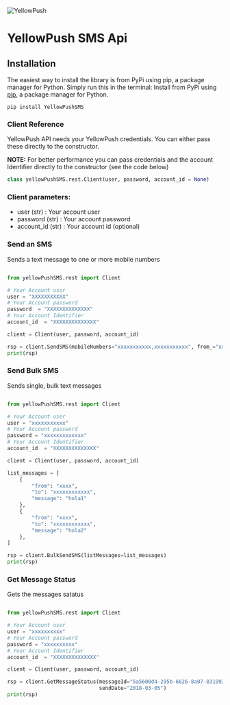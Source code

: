 ![YellowPush](https://www.identidadsms.net/yellowpush/wp-content/uploads/2018/02/logo-Yellow-Push.png)

# YellowPush SMS Api


## Installation

The easiest way to install the library is from PyPi using pip, a package manager for Python. Simply run this in the terminal:
Install from PyPi using [pip](http://www.pip-installer.org/en/latest/), a
package manager for Python.

    pip install YellowPushSMS
    
    
### Client Reference  
YellowPush API needs your YellowPush credentials. You can either pass these directly to the constructor.

**NOTE:** For better performance you can pass credentials and the account Identifier directly to the constructor (see the code below)

```python  
class yellowPushSMS.rest.Client(user, password, account_id = None)

```

### Client parameters:	

- user (str) : Your account user
- password (str) : Your account password 
- account_id (str) : Your account id (optional)
   

### Send an SMS

Sends a text message to one or more mobile numbers

```python

from yellowPushSMS.rest import Client

# Your Account user
user = "XXXXXXXXXXX"
# Your Account password
password  = "XXXXXXXXXXXXXX"
# Your Account Identifier
account_id  = "XXXXXXXXXXXXXX"

client = Client(user, password, account_id)

rsp = client.SendSMS(mobileNumbers="xxxxxxxxxxx,xxxxxxxxxxx", from_="xxxxxxx", message="hello")
print(rsp)

```
### Send Bulk SMS

Sends single, bulk text messages

```python

from yellowPushSMS.rest import Client

# Your Account user
user = "xxxxxxxxxxx"
# Your Account password
password = "xxxxxxxxxxxxx"
# Your Account Identifier
account_id  = "XXXXXXXXXXXXXX"

client = Client(user, password, account_id)

list_messages = [
    {
        "from": "xxxx",
        "to": "xxxxxxxxxxxx",
        "message": "hola1"
    },
    {
        "from": "xxxx",
        "to": "xxxxxxxxxxxx",
        "message": "hola2"
    },
]

rsp = client.BulkSendSMS(listMessages=list_messages)
print(rsp)

```

### Get Message Status

Gets the messages satatus

```python

from yellowPushSMS.rest import Client

# Your Account user
user = "xxxxxxxxxx"
# Your Account password
password = "xxxxxxxxxx"
# Your Account Identifier
account_id  = "XXXXXXXXXXXXXX"

client = Client(user, password, account_id)

rsp = client.GetMessageStatus(messageId="5a5600d4-295b-6626-8a07-831993fa443c",
                              sendDate="2018-03-05")
print(rsp)

```
